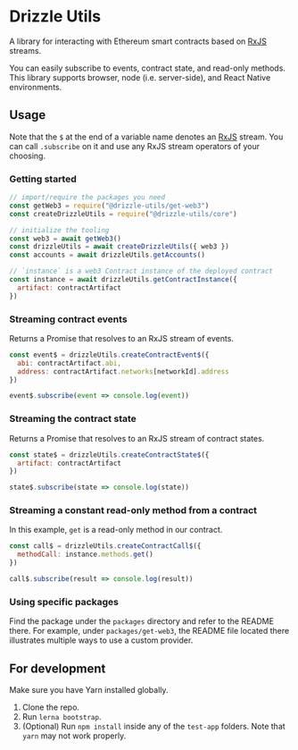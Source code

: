 # Drizzle Utils

A library for interacting with Ethereum smart contracts based on [RxJS](https://github.com/ReactiveX/rxjs) streams.

You can easily subscribe to events, contract state, and read-only methods. This library supports browser, node (i.e. server-side), and React Native environments.

## Usage

Note that the `$` at the end of a variable name denotes an [RxJS](https://github.com/ReactiveX/rxjs) stream. You can call `.subscribe` on it and use any RxJS stream operators of your choosing.

### Getting started

```js
// import/require the packages you need
const getWeb3 = require("@drizzle-utils/get-web3")
const createDrizzleUtils = require("@drizzle-utils/core")

// initialize the tooling
const web3 = await getWeb3()
const drizzleUtils = await createDrizzleUtils({ web3 })
const accounts = await drizzleUtils.getAccounts()

// `instance` is a web3 Contract instance of the deployed contract
const instance = await drizzleUtils.getContractInstance({
  artifact: contractArtifact
})
```

### Streaming contract events

Returns a Promise that resolves to an RxJS stream of events.

```js
const event$ = drizzleUtils.createContractEvent$({
  abi: contractArtifact.abi,
  address: contractArtifact.networks[networkId].address
})

event$.subscribe(event => console.log(event))
```

### Streaming the contract state

Returns a Promise that resolves to an RxJS stream of contract states.

```js
const state$ = drizzleUtils.createContractState$({
  artifact: contractArtifact
})

state$.subscribe(state => console.log(state))
```

### Streaming a constant read-only method from a contract

In this example, `get` is a read-only method in our contract.

```js
const call$ = drizzleUtils.createContractCall$({
  methodCall: instance.methods.get()
})

call$.subscribe(result => console.log(result))
```

### Using specific packages

Find the package under the `packages` directory and refer to the README there. For example, under `packages/get-web3`, the README file located there illustrates multiple ways to use a custom provider.

## For development

Make sure you have Yarn installed globally.

1. Clone the repo.
2. Run `lerna bootstrap`.
3. (Optional) Run `npm install` inside any of the `test-app` folders. Note that `yarn` may not work properly.
